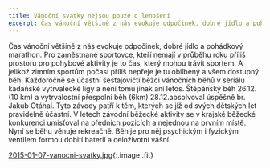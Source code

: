 ```yaml
---
title: Vánoční svátky nejsou pouze o lenošení 
excerpt: Čas vánoční většině z nás evokuje odpočinek, dobré jídlo a pohádkový marathon. Pro zaměstnané sportovce, kteří nemají v průběhu roku příliš prostoru pro pohybové aktivity je to čas, který mohou trávit sportem.
---
```


Čas vánoční většině z nás evokuje odpočinek, dobré jídlo a pohádkový marathon. Pro zaměstnané sportovce, kteří nemají v průběhu roku příliš prostoru pro pohybové aktivity je to čas, který mohou trávit sportem. A jelikož zimním sportům počasí příliš nepřeje je tu oblíbený a všem dostupný běh. Každoročně se účastní šestajovičtí běžci vánočních běhů v seriálu kadaňské vytrvalecké ligy a není tomu jinak ani letos. Štěpánský běh 26.12.(10 km) a vytrvalostní přespolní běh (6km) 28.12.absolvoval úspěšně br. Jakub Otáhal. Tyto závody patří k těm, kterých se již od svých dětských let pravidelně účastní. V letech závodní běžecké aktivity se v krajské běžecké konkurenci umisťoval na předních pozicích a nejednou na prvním místě. Nyní se běhu věnuje rekreačně. Běh je pro něj psychickým i fyzickým ventilem formou dobití baterií a celoživotní vášní.

[2015-01-07-vanocni-svatky.jpg](/images/2015-01-07-vanocni-svatky.jpg){:.image .fit}